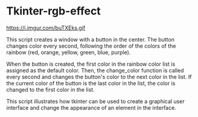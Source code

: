 # Tkinter-rgb-effect

https://i.imgur.com/buTXEks.gif

This script creates a window with a button in the center. The button changes color every second,
following the order of the colors of the rainbow (red, orange, yellow, green, blue, purple).

When the button is created, the first color in the rainbow color list is assigned as the default color. Then, the change_color function is called every second and changes the button's color to the next color in the list. If the current color of the button is the last color in the list, the color is changed to the first color in the list.

This script illustrates how tkinter can be used to create a graphical user interface and change the appearance of an element in the interface.

